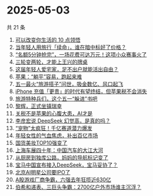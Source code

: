 # 2025-05-03

共 21 条

<!-- BEGIN 36KR -->
<!-- 最后更新时间 2025-05-03 00:10:55 +0800 -->
1. [可以改变你生活的 10 点领悟](https://36kr.com/p/3240214439657094)
1. [当年轻人用旅行「续命」，谁在暗中标好了价格？](https://36kr.com/p/3274811338465417)
1. [“名额5分钟抢完”，一场花费可达万元！这项小众赛事火了](https://36kr.com/p/3274721337712772)
1. [三轮变两轮，才能上王兴的牌桌](https://36kr.com/p/3275023916867968)
1. [这届年轻人爱宅家，足不出户就能活出自由？](https://36kr.com/p/3273599933063302)
1. [苹果：“躺平”容易，跑起来难](https://36kr.com/p/3274816339583361)
1. [五一最火“旅游搭子”问世，吸金数亿、风口起飞](https://36kr.com/p/3274060703178888)
1. [iPhone 充值「更贵」的时代有望终结，但苹果税不会消失](https://36kr.com/p/3274945566368136)
1. [旅游特种兵们，这个五一“躲进”书吧](https://36kr.com/p/3274716898190598)
1. [黎辉，正式坐镇瑞幸](https://36kr.com/p/3273756295307395)
1. [关税不是苹果的心腹大患，AI才是](https://36kr.com/p/3275023965036678)
1. [李彦宏说 DeepSeek 幻觉高，是真的吗？](https://36kr.com/p/3273832725193985)
1. [“宠物”太疯狂！千亿赛道潜力爆发](https://36kr.com/p/3273808861438340)
1. [年轻女性的气血焦虑，补出百亿市场](https://36kr.com/p/3274704837517701)
1. [国货美妆TOP10强变了](https://36kr.com/p/3273942155894912)
1. [上海车展四十年：中国汽车的大江大河](https://36kr.com/p/3273392316818691)
1. [从厨房到独库公路，妈妈的导航标记变了](https://36kr.com/p/3274767483593095)
1. [宝马中国宣布接入DeepSeek，宝马妥协了？](https://36kr.com/p/3273826414503432)
1. [北京AI明星公司要IPO了](https://36kr.com/p/3273481829015943)
1. [A股游戏厂商争霸，六强去年狂揽近630亿](https://36kr.com/p/3273491871588480)
1. [伯希和递表、三巨头争霸：2700亿户外市场谁主沉浮？](https://36kr.com/p/3273963238498690)
<!-- END 36KR -->